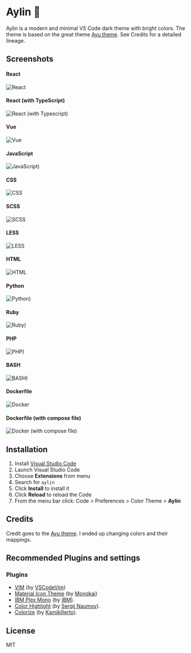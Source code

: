 # Aylin 🌌
Aylin is a modern and minimal VS Code dark theme with bright colors. The theme is based on the great theme [Ayu theme](https://github.com/ayu-theme/vscode-ayu). See Credits for a detailed lineage.

## Screenshots

#### React
![React](https://raw.githubusercontent.com/AhmedAbdulrahman/aylin/master/assets/react.png)

#### React (with TypeScript)
![React (with Typescript)](https://raw.githubusercontent.com/AhmedAbdulrahman/aylin/master/assets/react-typescript.png)

#### Vue
![Vue](https://raw.githubusercontent.com/AhmedAbdulrahman/aylin/master/assets/vue.png)

#### JavaScript
![JavaScript)](https://raw.githubusercontent.com/AhmedAbdulrahman/aylin/master/assets/javscript.png)

#### CSS
![CSS](https://raw.githubusercontent.com/AhmedAbdulrahman/aylin/master/assets/css.png)

#### SCSS
![SCSS](https://raw.githubusercontent.com/AhmedAbdulrahman/aylin/master/assets/scss.png)

#### LESS
![LESS](https://raw.githubusercontent.com/AhmedAbdulrahman/aylin/master/assets/less.png)

#### HTML
![HTML](https://raw.githubusercontent.com/AhmedAbdulrahman/aylin/master/assets/html.png)

#### Python
![Python)](https://raw.githubusercontent.com/AhmedAbdulrahman/aylin/master/assets/python.png)

#### Ruby
![Ruby)](https://raw.githubusercontent.com/AhmedAbdulrahman/aylin/master/assets/ruby.png)

#### PHP
![PHP)](https://raw.githubusercontent.com/AhmedAbdulrahman/aylin/master/assets/php.png)

#### BASH
![BASH)](https://raw.githubusercontent.com/AhmedAbdulrahman/aylin/master/assets/bash.png)

#### Dockerfile
![Docker](https://raw.githubusercontent.com/AhmedAbdulrahman/aylin/master/assets/dockerfile.png)

#### Dockerfile (with compose file)
![Docker (with compose file)](https://raw.githubusercontent.com/AhmedAbdulrahman/aylin/master/assets/docker-compose.png)

## Installation

1.  Install [Visual Studio Code](https://code.visualstudio.com/)
2.  Launch Visual Studio Code
3.  Choose **Extensions** from menu
4.  Search for `aylin`
5.  Click **Install** to install it
6.  Click **Reload** to reload the Code
7.  From the menu bar click: Code > Preferences > Color Theme > **Aylin**

## Credits
Credit goes to the [Ayu theme](https://github.com/ayu-theme/vscode-ayu). I ended up changing colors and their mappings.

## Recommended Plugins and settings

### Plugins
- [VIM](https://marketplace.visualstudio.com/items?itemName=vscodevim.vim) (by [VSCodeVim](https://github.com/VSCodeVim/Vim))
- [Material Icon Theme](https://marketplace.visualstudio.com/items?itemName=monokai.theme-monokai-pro-vscode) (by [Monokai](https://monokai.pro/))
- [IBM Plex Mono](https://github.com/IBM/plex) (by [IBM](https://github.com/IBM)).
- [Color Highlight](https://marketplace.visualstudio.com/items?itemName=naumovs.color-highlight) (by [Sergii Naumov](https://github.com/sergiirocks)).
- [Colorize](https://marketplace.visualstudio.com/items?itemName=kamikillerto.vscode-colorize) (by [Kamikillerto](https://github.com/KamiKillertO)).

## License
MIT